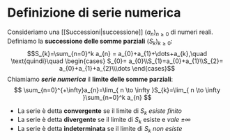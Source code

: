 # Definizione di serie numerica
Consideriamo una [[Successioni|successione]] $(a_{n})_{n\ge 0}$ di numeri reali.
Definiamo la **successione delle somme parziali** $(S_{k})_{k\ge 0}$:
$$S_{k}=\sum_{n=0}^k a_{n} = a_{0}+a_{1}+\dots+a_{k},\quad \text{quindi}\quad \begin{cases}
S_{0}= a_{0}\\S_{1}=a_{0}+a_{1}\\S_{2}= a_{0}+a_{1}+a_{2}\\\dots
\end{cases}$$
Chiamiamo ***serie numerica*** il **limite delle somme parziali**:
$$
\sum_{n=0}^{+\infty}a_{n}=\lim_{ n \to \infty }S_{k}=\lim_{ n \to \infty }\sum_{n=0}^k a_{n}  
$$
- La serie è detta **convergente** se il limite di $S_{k}$ *esiste finito*
- La serie è detta **divergente** se il limite di $S_{k}$ esiste e *vale $\pm\infty$*
- La serie è detta **indeterminata** se il limite di $S_{k}$ *non esiste*

